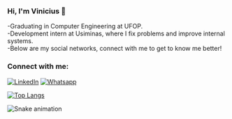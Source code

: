 ### Hi, I'm Vinicius :wave:

-Graduating in Computer Engineering at UFOP.<br>
-Development intern at Usiminas, where I fix problems and improve internal systems.<br>
-Below are my social networks, connect with me to get to know me better!<br>

### Connect with me:

[![LinkedIn](https://img.shields.io/badge/LinkedIn-0077B5?style=for-the-badge&logo=linkedin&logoColor=white)](https://www.linkedin.com/in/vinicius-alochio/)
[![Whatsapp](https://img.shields.io/badge/WhatsApp-25D366?style=for-the-badge&logo=whatsapp&logoColor=white)](https://web.whatsapp.com/send?phone=5528999515181)


[![Top Langs](https://github-readme-stats.vercel.app/api/top-langs/?username=Alochio&layout=compact&langs_count=10&theme=dracula)](https://github.com/anuraghazra/github-readme-stats)


![Snake animation](https://github.com/Alociho/Alochio/blob/output/github-contribution-grid-snake.svg)

